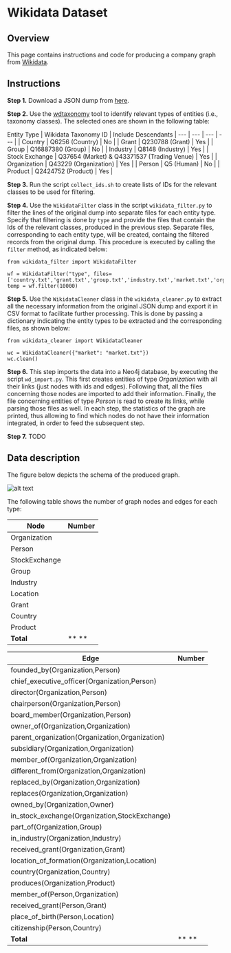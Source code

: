 # Wikidata Dataset

## Overview

This page contains instructions and code for producing a company graph from [Wikidata](https://www.wikidata.org/wiki/Wikidata:Main_Page).

## Instructions

**Step 1.** Download a JSON dump from [here](https://www.wikidata.org/wiki/Wikidata:Database_download).

**Step 2.** Use the [wdtaxonomy](https://wdtaxonomy.readthedocs.io/en/latest/) tool to identify relevant types of entities (i.e., taxonomy classes). The selected ones are shown in the following table:

Entity Type | Wikidata Taxonomy ID | Include Descendants
| --- | --- | --- | --- |
| Country | Q6256 (Country) | No |
| Grant | Q230788 (Grant) | Yes |
| Group | Q16887380 (Group) | No |
| Industry | Q8148 (Industry) | Yes |
| Stock Exchange | Q37654 (Market) & Q43371537 (Trading Venue) | Yes |
| Organization | Q43229 (Organization) | Yes |
| Person | Q5 (Human) | No |
| Product | Q2424752 (Product) | Yes |

**Step 3.** Run the script `collect_ids.sh` to create lists of IDs for the relevant classes to be used for filtering.

**Step 4.** Use the `WikidataFilter` class in the script `wikidata_filter.py` to filter the lines of the original dump into separate files for each entity type. Specify that filtering is done by `type` and provide the files that contain the Ids of the relevant classes, produced in the previous step. Separate files, corresponding to each entity type, will be created, containg the filtered records from the original dump. This procedure is executed by calling the `filter` method, as indicated below:

```
from wikidata_filter import WikidataFilter

wf = WikidataFilter("type", files=['country.txt','grant.txt','group.txt','industry.txt','market.txt','organizations.txt','person.txt','product.txt','trading_venue.txt'])
temp = wf.filter(10000)
```

**Step 5.** Use the `WikidataCleaner` class in the `wikidata_cleaner.py` to extract all the necessary information from the original JSON dump and export it in CSV format to facilitate further processing. This is done by passing a dictionary indicating the entity types to be extracted and the corresponding files, as shown below:

```
from wikidata_cleaner import WikidataCleaner

wc = WikidataCleaner({"market": "market.txt"})
wc.clean()
```

**Step 6.** This step imports the data into a Neo4j database, by executing the script `wd_import.py`. This first creates entities of type *Organization* with all their links (just nodes with ids and edges). Following that, all the files concerning those nodes are imported to add their information. Finally, the file concerning entities of type *Person* is read to create its links, while parsing those files as well. In each step, the statistics of the graph are printed, thus allowing to find which nodes do not have their information integrated, in order to feed the subsequent step.

**Step 7.** TODO

## Data description

The figure below depicts the schema of the produced graph.

![alt text](https://github.com/smartdatalake/datasets/blob/master/wikidata/Wikidata_Schema.png "Wikidata Schema")

The following table shows the number of graph nodes and edges for each type:

| Node | Number |
| --- | --- |
| Organization |  |
| Person |  |
| StockExchange |  |
| Group | |
| Industry | |
| Location | |
| Grant | |
| Country | |
| Product | |
| **Total** | ** **|

| Edge | Number |
| --- | --- |
| founded_by(Organization,Person) | |
| chief_executive_officer(Organization,Person) | |
| director(Organization,Person) | |
| chairperson(Organization,Person) | |
| board_member(Organization,Person) | |
| owner_of(Organization,Organization) | |
| parent_organization(Organization,Organization) | |
| subsidiary(Organization,Organization) | |
| member_of(Organization,Organization) | |
| different_from(Organization,Organization) | |
| replaced_by(Organization,Organization) | |
| replaces(Organization,Organization) | |
| owned_by(Organization,Owner) | |
| in_stock_exchange(Organization,StockExchange) | |
| part_of(Organization,Group) | |
| in_industry(Organization,Industry) | |
| received_grant(Organization,Grant) | |
| location_of_formation(Organization,Location) | |
| country(Organization,Country) | |
| produces(Organization,Product) | |
| member_of(Person,Organization) | |
| received_grant(Person,Grant) | |
| place_of_birth(Person,Location) | |
| citizenship(Person,Country) | |
| **Total** | ** **|
